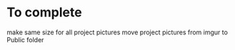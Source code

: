 # To complete
make same size for all project pictures
move project pictures from imgur to Public folder

